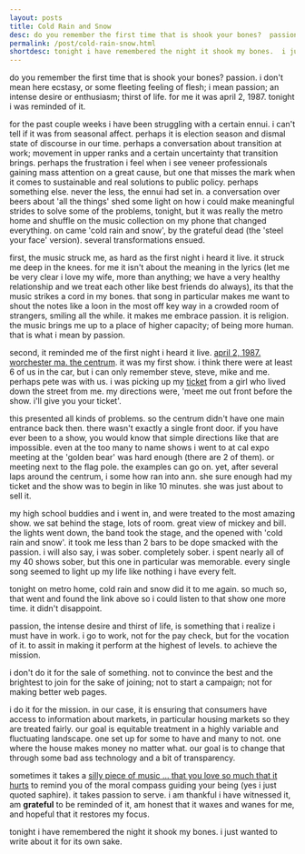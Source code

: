 ```yaml
---
layout: posts
title: Cold Rain and Snow
desc: do you remember the first time that is shook your bones?  passion.  i don't mean here ecstasy, or some fleeting feeling of flesh; i mean passion; an intense desire or enthusiasm; thirst of life.  for me it was april 2, 1987. tonight i was reminded of it.
permalink: /post/cold-rain-snow.html
shortdesc: tonight i have remembered the night it shook my bones.  i just wanted to write about it for its own sake.
---
```


do you remember the first time that is shook your bones?  passion.  i don't mean here ecstasy, or some fleeting feeling of flesh; i mean passion; an intense desire or enthusiasm; thirst of life.  for me it was april 2, 1987. tonight i was reminded of it.

for the past couple weeks i have been struggling with a certain ennui.  i can't tell if it was from seasonal affect.  perhaps it is election season and dismal state of discourse in our time.  perhaps a conversation about transition at work; movement in upper ranks and a certain uncertainty that transition brings.  perhaps the frustration i feel when i see veneer professionals gaining mass attention on a great cause, but one that misses the mark when it comes to sustainable and real solutions to public policy.  perhaps something else.  never the less, the ennui had set in.  a conversation over beers about 'all the things' shed some light on how i could make meaningful strides to solve some of the problems, tonight, but it was really the metro home and shuffle on the music collection on my phone that changed everything.  on came 'cold rain and snow', by the grateful dead (the 'steel your face' version).  several transformations ensued.

first, the music struck me, as hard as the first night i heard it live.  it struck me deep in the knees.  for me it isn't about the meaning in the lyrics (let me be very clear i love my wife, more than anything; we have a very healthy relationship and we treat each other like best friends do always), its that the music strikes a cord in my bones.  that song in particular makes me want to shout the notes like a loon in the most off key way in a crowded room of strangers, smiling all the while.  it makes me embrace passion.  it is religion.  the music brings me up to a place of higher capacity; of being more human.  that is what i mean by passion.

second, it reminded me of the first night i heard it live.  [april 2, 1987.  worchester ma.  the centrum](https://archive.org/details/gd87-04-02.aud.eD.11804.sbeok.shnf).  it was my first show.  i think there were at least 6 of us in the car, but i can only remember steve, steve, mike and me.  perhaps pete was with us.  i was picking up my [ticket](../images/firstshow.jpg) from a girl who lived down the street from me.  my directions were, 'meet me out front before the show.  i'll give you your ticket'.  

this presented all kinds of problems.  so the centrum didn't have one main entrance back then.  there wasn't exactly a single front door.  if you have ever been to a show, you would know that simple directions like that are impossible.  even at the too many to name shows i went to at cal expo meeting at the 'golden bear' was hard enough (there are 2 of them).  or meeting next to the flag pole.  the examples can go on.  yet, after several laps around the centrum, i some how ran into ann.  she sure enough had my ticket and the show was to begin in like 10 minutes.  she was just about to sell it.

my high school buddies and i went in, and were treated to the most amazing show.  we sat behind the stage, lots of room.  great view of mickey and bill.  the lights went down, the band took the stage, and the opened with 'cold rain and snow'.  it took me less than 2 bars to be dope smacked with the passion.  i will also say, i was sober.  completely sober.  i spent nearly all of my 40 shows sober, but this one in particular was memorable.  every single song seemed to light up my life like nothing i have every felt.

tonight on metro home, cold rain and snow did it to me again.  so much so, that went and found the link above so i could listen to that show one more time.  it didn't disappoint.

passion, the intense desire and thirst of life, is something that i realize i must have in work.  i go to work, not for the pay check, but for the vocation of it.  to assit in making it perform at the highest of levels.  to achieve the mission.

i don't do it for the sale of something. not to convince the best and the brightest to join for the sake of joining; not to start a campaign; not for making better web pages.  

i do it for the mission.  in our case, it is ensuring that consumers have access to information about markets, in particular housing markets so they are treated fairly.  our goal is equitable treatment in a highly variable and fluctuating landscape.  one set up for some to have and many to not.  one where the house makes money no matter what.  our goal is to change that through some bad ass technology and a bit of transparency.  

sometimes it takes a [silly piece of music ... that you love so much that it hurts](https://www.youtube.com/watch?v=PZJizD49bwM) to remind you of the moral compass guiding your being (yes i just quoted saphire).  it takes passion to serve.  i am thankful i have witnessed it, am **grateful** to be reminded of it, am honest that it waxes and wanes for me, and hopeful that it restores my focus.

tonight i have remembered the night it shook my bones.  i just wanted to write about it for its own sake.